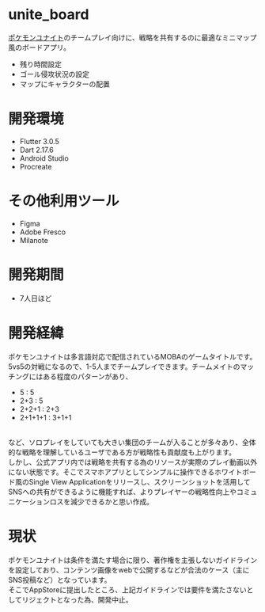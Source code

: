 # unite_board

[ポケモンユナイト](https://www.pokemonunite.jp/ja/)のチームプレイ向けに、戦略を共有するのに最適なミニマップ風のボードアプリ。<br>
- 残り時間設定
- ゴール侵攻状況の設定
- マップにキャラクターの配置

# 開発環境
- Flutter 3.0.5
- Dart 2.17.6
- Android Studio
- Procreate

# その他利用ツール
- Figma
- Adobe Fresco
- Milanote

# 開発期間
- 7人日ほど

# 開発経緯
 ポケモンユナイトは多言語対応で配信されているMOBAのゲームタイトルです。<br>5vs5の対戦になるので、1-5人までチームプレイできます。チームメイトのマッチングにはある程度のパターンがあり、<br>
 - 5 : 5
 - 2+3 : 5
 - 2+2+1 : 2+3
 - 2+1+1+1 : 3+1+1
 <br>
 など、ソロプレイをしていても大きい集団のチームが入ることが多々あり、全体的な戦略を理解しているユーザである方が戦略性も貢献度も上がります。<br>
  しかし、公式アプリ内では戦略を共有する為のリソースが実際のプレイ動画以外にない状態です。そこでスマホアプリとしてシンプルに操作できるホワイトボード風のSingle View Applicationをリリースし、スクリーンショットを活用してSNSへの共有ができるように機能すれば、よりプレイヤーの戦略性向上やコミュニケーションロスを減少できるかと思い作成。

# 現状
 ポケモンユナイトは条件を満たす場合に限り、著作権を主張しないガイドラインを設定しており、コンテンツ画像をwebで公開するなどが合法のケース（主にSNS投稿など）となっています。<br>
 そこでAppStoreに提出したところ、上記ガイドラインでは要件を満たさないとしてリジェクトとなった為、開発中止。
